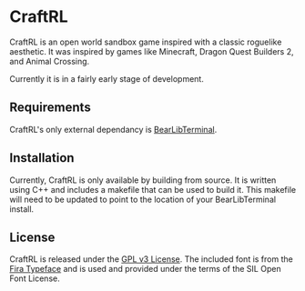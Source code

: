 # CraftRL

CraftRL is an open world sandbox game inspired with a classic roguelike aesthetic.
It was inspired by games like Minecraft, Dragon Quest Builders 2, and Animal Crossing.

Currently it is in a fairly early stage of development.

## Requirements

CraftRL's only external dependancy is [BearLibTerminal](http://foo.wyrd.name/en:bearlibterminal).

## Installation

Currently, CraftRL is only available by building from source.
It is written using C++ and includes a makefile that can be used to build it.
This makefile will need to be updated to point to the location of your BearLibTerminal install.

## License

CraftRL is released under the [GPL v3 License](LICENSE).
The included font is from the [Fira Typeface](https://github.com/mozilla/Fira) and is used and provided under the terms of the SIL Open Font License.
